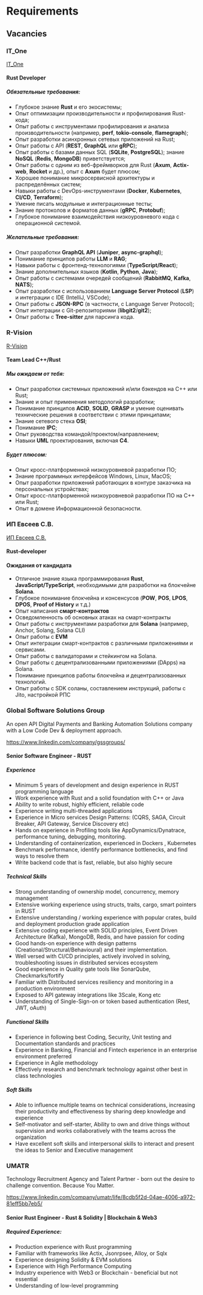 # Requirements

## Vacancies

### IT_One

[IT_One](https://career.habr.com/companies/it-one)

#### Rust Developer

##### Обязательные требования:

- Глубокое знание **Rust** и его экосистемы;
- Опыт оптимизации производительности и профилирования Rust-кода;
- Опыт работы с инструментами профилирования и анализа производительности (например, **perf**, **tokio-console**, **flamegraph**);
- Опыт разработки асинхронных сетевых приложений на Rust;
- Опыт работы с API (**REST**, **GraphQL** или **gRPC**);
- Опыт работы с базами данных SQL (**SQLite**, **PostgreSQL**); знание **NoSQL** (**Redis**, **MongoDB**) приветствуется;
- Опыт работы с одним из веб-фреймворков для Rust (**Axum**, **Actix-web**, **Rocket** и др.), опыт с **Axum** будет плюсом;
- Хорошее понимание микросервисной архитектуры и распределённых систем;
- Навыки работы с DevOps-инструментами (**Docker**, **Kubernetes**, **CI/CD**, **Terraform**);
- Умение писать модульные и интеграционные тесты;
- Знание протоколов и форматов данных (**gRPC**, **Protobuf**);
- Глубокое понимание взаимодействия низкоуровневого кода с операционной системой.

##### Желательные требования:

- Опыт разработки **GraphQL API** (**Juniper**, **async-graphql**);
- Понимание принципов работы **LLM** и **RAG**;
- Навыки работы с фронтенд-технологиями (**TypeScript/React**);
- Знание дополнительных языков (**Kotlin**, **Python**, **Java**);
- Опыт работы с системами очередей сообщений (**RabbitMQ**, **Kafka**, **NATS**);
- Опыт разработки с использованием **Language Server Protocol** (**LSP**) и интеграции с IDE (IntelliJ, VSCode);
- Опыт работы с **JSON-RPC** (в частности, с Language Server Protocol);
- Опыт интеграции с Git-репозиториями (**libgit2**/**git2**);
- Опыт работы с **Tree-sitter** для парсинга кода.

### R-Vision

[R-Vision](https://career.habr.com/companies/rvision)

#### Team Lead C++/Rust

##### Мы ожидаем от тебя:

- Опыт разработки системных приложений и/или бэкендов на C++ или Rust;
- Знание и опыт применения методологий разработки;
- Понимание принципов **ACID**, **SOLID**, **GRASP** и умение оценивать технические решения в соответствии с этими принципами;
- Знание сетевого стека **OSI**;
- Понимание **IPC**;
- Опыт руководства командой/проектом/направлением;
- Навыки **UML** проектирования, включая **C4**.

##### Будет плюсом:

- Опыт кросс-платформенной низкоуровневой разработки ПО;
- Знание программных интерфейсов Windows, Linux, MacOS;
- Опыт разработки приложений работающих в контуре заказчика на персональных устройствах;
- Опыт кросс-платформенной низкоуровневой разработки ПО на C++ или Rust;
- Опыт в домене Информационной безопасности.

### ИП Евсеев С.В.

[ИП Евсеев С.В.](https://career.habr.com/companies/s-v-evseev)

#### Rust-developer

#### Ожидания от кандидата

- Отличное знание языка программирования **Rust**, **JavaScript/TypeScript**, необходимыми для разработки на блокчейне **Solana**.
- Глубокое понимание блокчейна и консенсусов (**POW**, **POS**, **LPOS**, **DPOS**, **Proof of History** и т.д.)
- Опыт написания **смарт-контрактов**
- Осведомленность об основных атаках на смарт-контракты
- Опыт работы с инструментами разработки для **Solana** (например, Anchor, Solang, Solana CLI)
- Опыт работы с **EVM**
- Опыт интеграции смарт-контрактов с различными приложениями и сервисами.
- Опыт работы с валидаторами и стейкингом на Solana.
- Опыт работы с децентрализованными приложениями (DApps) на Solana.
- Понимание принципов работы блокчейна и децентрализованных технологий.
- Опыт работы с SDK соланы, составлением инструкций, работы с Jito, настройкой РПС

### Global Software Solutions Group

An open API Digital Payments and Banking Automation Solutions company with a Low Code Dev & deployment approach.

https://www.linkedin.com/company/gssgroups/

#### Senior Software Engineer - RUST

##### Experience

- Minimum 5 years of development and design experience in RUST programming language
- Work experience with Rust and a solid foundation with C++ or Java
- Ability to write robust, highly efficient, reliable code
- Experience writing multi-threaded applications
- Experience in Micro services Design Patterns: (CQRS, SAGA, Circuit Breaker, API Gateway, Service Discovery etc)
- Hands on experience in Profiling tools like AppDynamics/Dynatrace, performance tuning, debugging, monitoring. 
- Understanding of containerization, experienced in Dockers , Kubernetes
- Benchmark performance, identify performance bottlenecks, and find ways to resolve them
- Write backend code that is fast, reliable, but also highly secure


##### Technical Skills

- Strong understanding of ownership model, concurrency, memory management
- Extensive working experience using structs, traits, cargo, smart pointers in RUST
- Extensive understanding / working experience with popular crates, build and deployment production grade application
- Extensive coding experience with SOLID principles, Event Driven Architecture (Kafka), MongoDB, Redis, and have passion for coding
- Good hands-on experience with design patterns (Creational/Structural/Behavioural) and their implementation. 
- Well versed with CI/CD principles, actively involved in solving, troubleshooting issues in distributed services ecosystem 
- Good experience in Quality gate tools like SonarQube, Checkmarks/fortify
- Familiar with Distributed services resiliency and monitoring in a production environment
- Exposed to API gateway integrations like 3Scale, Kong etc
- Understanding of Single-Sign-on or token based authentication (Rest, JWT, oAuth)

##### Functional Skills

- Experience in following best Coding, Security, Unit testing and Documentation standards and practices
- Experience in Banking, Financial and Fintech experience in an enterprise environment preferred
- Experience in Agile methodology
- Effectively research and benchmark technology against other best in class technologies


##### Soft Skills

- Able to influence multiple teams on technical considerations, increasing their productivity and effectiveness by sharing deep knowledge and experience
- Self-motivator and self-starter, Ability to own and drive things without supervision and works collaboratively with the teams across the organization
- Have excellent soft skills and interpersonal skills to interact and present the ideas to Senior and Executive management

### UMATR

Technology Recruitment Agency and Talent Partner - born out the desire to challenge convention. Because You Matter.

https://www.linkedin.com/company/umatr/life/8cdb5f2d-04ae-4006-a972-81eff5bb7eb5/

#### Senior Rust Engineer - Rust & Solidity | Blockchain & Web3

##### Required Experience:

- Production experience with Rust programming
- Familiar with frameworks like Actix, Jsonrpsee, Alloy, or Sqlx
- Experience designing Solidity & EVM solutions
- Experience with High Performance Computing
- Industry experience with Web3 or Blockchain - beneficial but not essential
- Understanding of low-level programming